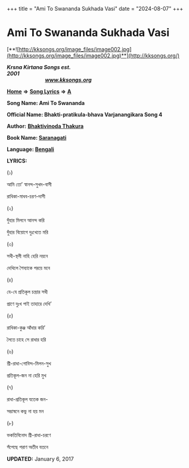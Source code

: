 +++
title = "Ami To Swananda Sukhada Vasi"
date = "2024-08-07"
+++

# Ami To Swananda Sukhada Vasi
[**![http://kksongs.org/image_files/image002.jpg](http://kksongs.org/image_files/image002.jpg)**](http://kksongs.org/)

**_Krsna Kirtana Songs est. 2001_**                                                                                                                                                 **_www.kksongs.org_**

**[Home](http://kksongs.org/)** **⇒** **[Song Lyrics](http://kksongs.org/lyrics.html)** **⇒** **[A](http://kksongs.org/songs/song_a.html)**

**Song Name: Ami To Swananda**

**Official Name: Bhakti-pratikula-bhava Varjanangikara Song 4**

**Author:** [**Bhaktivinoda Thakura**](http://kksongs.org/authors/list/bhaktivinoda.html)

**Book Name: [Saranagati](http://kksongs.org/authors/literature/saranagati.html)**

**Language: [Bengali](http://kksongs.org/language/list/bengali.html)**

**LYRICS:**

(১)

আমি তো’ স্বানন্দ\-সুখদ\-বাসী

রাধিকা\-মাধব\-চরণ\-দাসী

(২)

দুঁহার মিলনে আনন্দ করি

দুঁহার বিয়োগে দুঃখেতে মরি

(৩)

সখী\-স্থলী নাহি হেরি নয়নে

দেখিলে শৈব্যাকে পরয়ে মনে

(৪)

যে\-যে প্রতিকূল চন্দ্রার সখী

প্রাণে দুঃখ পাই তাহারে দেখি’

(৫)

রাধিকা\-কুঞ্জ আঁধার করি’

লৈতে চাহে সে রাধার হরি

(৬)

শ্রী\-রাধা\-গোবিন্দ\-মিলন\-সুখ

প্রতিকূল\-জন না হেরি মুখ

(৭)

রাধা\-প্রতিকূল যতেক জন\-

সম্ভাষনে কভু না হয় মন

(৮)

ভকতিবিনোদ শ্রী\-রাধা\-চরণে

সঁপেছে পরাণ অতীব যতনে

**UPDATED:** January 6, 2017